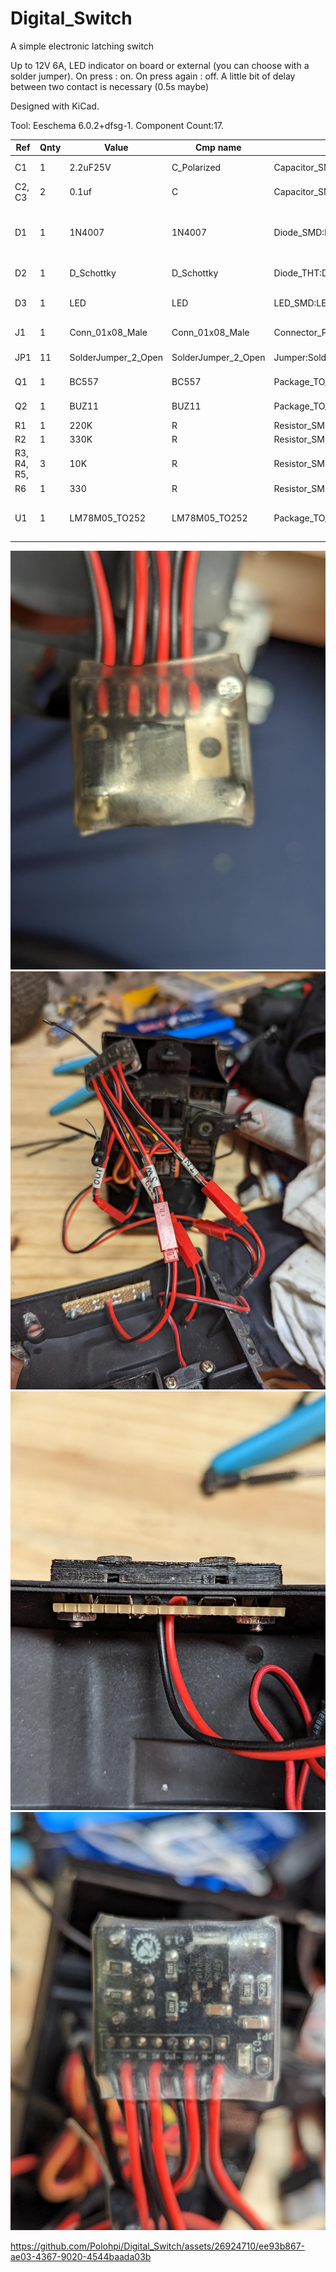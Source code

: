 # Digital_Switch
A simple electronic latching switch

Up to 12V 6A, LED indicator on board or external (you can choose with a solder jumper). On press : on. On press again : off. A little bit of delay between two contact is necessary (0.5s maybe)

Designed with KiCad.

Tool: Eeschema 6.0.2+dfsg-1. Component Count:17.

|Ref|Qnty|Value|Cmp name|Footprint|Description|Vendor|
|---|---|------|-------|----------|-----------|-------|
|C1| 1|2.2uF25V|C_Polarized|Capacitor_SMD:CP_Elec_4x5.4|Polarized capacitor|
|C2, C3 |2|0.1uf|C|Capacitor_SMD:C_1206_3216Metric_Pad1.33x1.80mm_HandSolder|Unpolarized capacitor|
|D1 |1|1N4007|1N4007|Diode_SMD:D_SMA|1000V 1A General Purpose Rectifier Diode| DO-41|
|D2| 1|D_Schottky|D_Schottky|Diode_THT:D_DO-27_P12.70mm_Horizontal|Schottky diode|
|D3| 1|LED|LED|LED_SMD:LED_1206_3216Metric_Pad1.42x1.75mm_HandSolder|Light emitting diode|
|J1| 1|Conn_01x08_Male|Conn_01x08_Male|Connector_PinHeader_2.54mm:PinHeader_1x08_P2.54mm_Vertical|Generic connector| single row| 01x08| script generated (kicad-library-utils/schlib/autogen/connector/)|
|JP1| 11|SolderJumper_2_Open|SolderJumper_2_Open|Jumper:SolderJumper-2_P1.3mm_Open_RoundedPad1.0x1.5mm|Solder Jumper| 2-pole| open|
|Q1| 1|BC557|BC557|Package_TO_SOT_THT:TO-92_Inline|0.1A Ic| 45V Vce| PNP Small Signal Transistor| TO-92|
|Q2| 1|BUZ11|BUZ11|Package_TO_SOT_THT:TO-220F-3_Horizontal_TabDown|30A Id| 50V Vds| N-Channel Power MOSFET| TO-220|
|R1| 1|220K|R|Resistor_SMD:R_1206_3216Metric_Pad1.30x1.75mm_HandSolder|Resistor|
|R2| 1|330K|R|Resistor_SMD:R_1206_3216Metric_Pad1.30x1.75mm_HandSolder|Resistor|
|R3, R4, R5, |3|10K|R|Resistor_SMD:R_1206_3216Metric_Pad1.30x1.75mm_HandSolder|Resistor|
|R6| 1|330|R|Resistor_SMD:R_1206_3216Metric_Pad1.30x1.75mm_HandSolder|Resistor|
|U1| 1|LM78M05_TO252|LM78M05_TO252|Package_TO_SOT_SMD:TO-252-2|Positive 500mA 35V Linear Regulator| Fixed Output 5V| TO-252 (D-PAK)|



![Alt text](/Media/pic1.jpeg?raw=true "")
![Alt text](/Media/pic2.jpeg?raw=true "")
![Alt text](/Media/pic3.jpeg?raw=true "")
![Alt text](/Media/pic4.jpeg?raw=true "")

https://github.com/Polohpi/Digital_Switch/assets/26924710/ee93b867-ae03-4367-9020-4544baada03b

